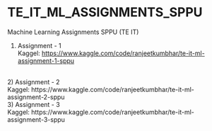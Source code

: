 # TE_IT_ML_ASSIGNMENTS_SPPU
Machine Learning Assignments SPPU (TE IT) 

1) Assignment - 1<br>
Kaggel: https://www.kaggle.com/code/ranjeetkumbhar/te-it-ml-assignment-1-sppu<br>
<br>
2) Assignment - 2<br>
Kaggel: https://www.kaggle.com/code/ranjeetkumbhar/te-it-ml-assignment-2-sppu <br>
3) Assignment - 3<br>
Kaggel: https://www.kaggle.com/code/ranjeetkumbhar/te-it-ml-assignment-3-sppu<br>
